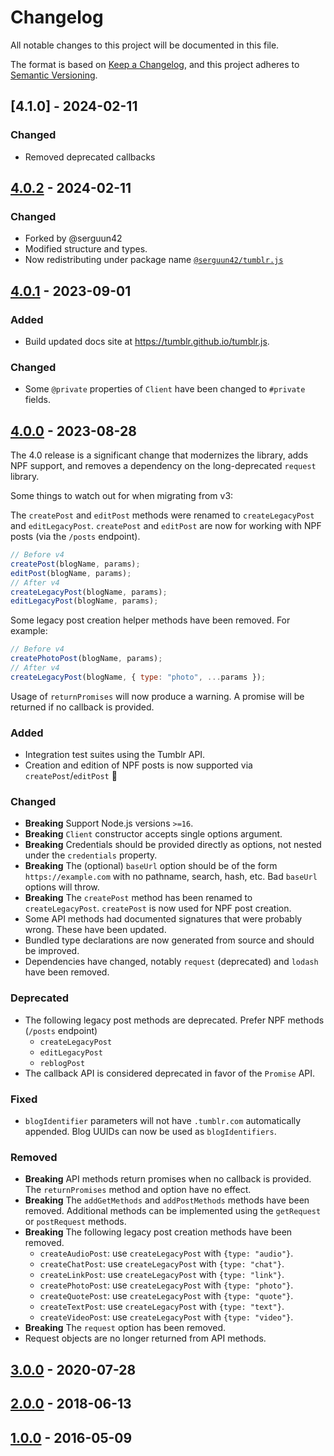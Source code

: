 # Changelog

All notable changes to this project will be documented in this file.

The format is based on [Keep a Changelog](https://keepachangelog.com/en/1.1.0/), and this project
adheres to [Semantic Versioning](https://semver.org/spec/v2.0.0.html).

## [4.1.0] - 2024-02-11

### Changed

-   Removed deprecated callbacks

## [4.0.2] - 2024-02-11

### Changed

-   Forked by @serguun42
-   Modified structure and types.
-   Now redistributing under package name [`@serguun42/tumblr.js`](https://www.npmjs.com/package/@serguun42/tumblr.js)

## [4.0.1] - 2023-09-01

### Added

-   Build updated docs site at https://tumblr.github.io/tumblr.js.

### Changed

-   Some `@private` properties of `Client` have been changed to `#private` fields.

## [4.0.0] - 2023-08-28

The 4.0 release is a significant change that modernizes the library, adds NPF support, and removes a
dependency on the long-deprecated `request` library.

Some things to watch out for when migrating from v3:

The `createPost` and `editPost` methods were renamed to `createLegacyPost` and `editLegacyPost`.
`createPost` and `editPost` are now for working with NPF posts (via the `/posts` endpoint).

```js
// Before v4
createPost(blogName, params);
editPost(blogName, params);
// After v4
createLegacyPost(blogName, params);
editLegacyPost(blogName, params);
```

Some legacy post creation helper methods have been removed. For example:

```js
// Before v4
createPhotoPost(blogName, params);
// After v4
createLegacyPost(blogName, { type: "photo", ...params });
```

Usage of `returnPromises` will now produce a warning. A promise will be returned if no callback is
provided.

### Added

-   Integration test suites using the Tumblr API.
-   Creation and edition of NPF posts is now supported via `createPost`/`editPost` 🎉

### Changed

-   **Breaking** Support Node.js versions `>=16`.
-   **Breaking** `Client` constructor accepts single options argument.
-   **Breaking** Credentials should be provided directly as options, not nested under the
    `credentials` property.
-   **Breaking** The (optional) `baseUrl` option should be of the form `https://example.com` with no
    pathname, search, hash, etc. Bad `baseUrl` options will throw.
-   **Breaking** The `createPost` method has been renamed to `createLegacyPost`. `createPost` is now
    used for NPF post creation.
-   Some API methods had documented signatures that were probably wrong. These have been updated.
-   Bundled type declarations are now generated from source and should be improved.
-   Dependencies have changed, notably `request` (deprecated) and `lodash` have been removed.

### Deprecated

-   The following legacy post methods are deprecated. Prefer NPF methods (`/posts` endpoint)
    -   `createLegacyPost`
    -   `editLegacyPost`
    -   `reblogPost`
-   The callback API is considered deprecated in favor of the `Promise` API.

### Fixed

-   `blogIdentifier` parameters will not have `.tumblr.com` automatically appended. Blog UUIDs can now
    be used as `blogIdentifiers`.

### Removed

-   **Breaking** API methods return promises when no callback is provided. The `returnPromises` method
    and option have no effect.
-   **Breaking** The `addGetMethods` and `addPostMethods` methods have been removed. Additional
    methods can be implemented using the `getRequest` or `postRequest` methods.
-   **Breaking** The following legacy post creation methods have been removed.
    -   `createAudioPost`: use `createLegacyPost` with `{type: "audio"}`.
    -   `createChatPost`: use `createLegacyPost` with `{type: "chat"}`.
    -   `createLinkPost`: use `createLegacyPost` with `{type: "link"}`.
    -   `createPhotoPost`: use `createLegacyPost` with `{type: "photo"}`.
    -   `createQuotePost`: use `createLegacyPost` with `{type: "quote"}`.
    -   `createTextPost`: use `createLegacyPost` with `{type: "text"}`.
    -   `createVideoPost`: use `createLegacyPost` with `{type: "video"}`.
-   **Breaking** The `request` option has been removed.
-   Request objects are no longer returned from API methods.

## [3.0.0] - 2020-07-28

## [2.0.0] - 2018-06-13

## [1.0.0] - 2016-05-09

[4.0.2]: https://github.com/serguun42/tumblr.js
[4.0.1]: https://github.com/tumblr/tumblr.js/releases/tag/v4.0.1
[4.0.0]: https://github.com/tumblr/tumblr.js/releases/tag/v4.0.0
[3.0.0]: https://github.com/tumblr/tumblr.js/releases/tag/v3.0.0
[2.0.0]: https://github.com/tumblr/tumblr.js/releases/tag/2.0.0
[1.0.0]: https://github.com/tumblr/tumblr.js/releases/tag/1.0.0
